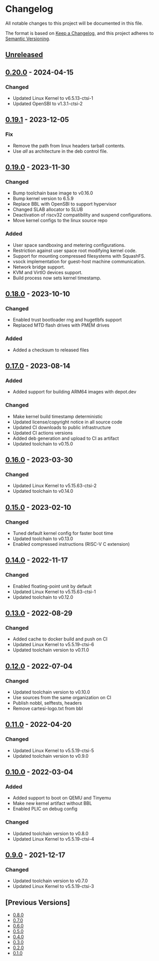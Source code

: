 # Changelog
All notable changes to this project will be documented in this file.

The format is based on [Keep a Changelog](https://keepachangelog.com/en/1.0.0/),
and this project adheres to [Semantic Versioning](https://semver.org/spec/v2.0.0.html).

## [Unreleased]
## [0.20.0] - 2024-04-15
### Changed
- Updated Linux Kernel to v6.5.13-ctsi-1
- Updated OpenSBI to v1.3.1-ctsi-2

## [0.19.1] - 2023-12-05
### Fix
- Remove the path from linux headers tarball contents.
- Use *all* as architecture in the deb control file.

## [0.19.0] - 2023-11-30
### Changed
- Bump toolchain base image to v0.16.0
- Bump kernel version to 6.5.9
- Replace BBL with OpenSBI to support hypervisor
- Changed SLAB allocator to SLUB
- Deactivation of riscv32 compatibility and suspend configurations.
- Move kernel configs to the linux source repo

### Added
- User space sandboxing and metering configurations.
- Restriction against user space root modifying kernel code.
- Support for mounting compressed filesystems with SquashFS.
- vsock implementation for guest-host machine communication.
- Network bridge support.
- KVM and VirtIO devices support.
- Build process now sets kernel timestamp.

## [0.18.0] - 2023-10-10
### Changed
- Enabled trust bootloader rng and hugetlbfs support
- Replaced MTD flash drives with PMEM drives

### Added
- Added a checksum to released files

## [0.17.0] - 2023-08-14
### Added
- Added support for building ARM64 images with depot.dev

### Changed
- Make kernel build timestamp deterministic
- Updated license/copyright notice in all source code
- Updated CI downloads to public infrastructure
- Updated CI actions versions
- Added deb generation and upload to CI as artifact
- Updated toolchain to v0.15.0

## [0.16.0] - 2023-03-30
### Changed
- Updated Linux Kernel to v5.15.63-ctsi-2
- Updated toolchain to v0.14.0

## [0.15.0] - 2023-02-10
### Changed
- Tuned default kernel config for faster boot time
- Updated toolchain to v0.13.0
- Enabled compressed instructions (RISC-V C extension)

## [0.14.0] - 2022-11-17
### Changed
- Enabled floating-point unit by default
- Updated Linux Kernel to v5.15.63-ctsi-1
- Updated toolchain to v0.12.0

## [0.13.0] - 2022-08-29
### Changed
- Added cache to docker build and push on CI
- Updated Linux Kernel to v5.5.19-ctsi-6
- Updated toolchain version to v0.11.0

## [0.12.0] - 2022-07-04
### Changed
- Updated toolchain version to v0.10.0
- Use sources from the same organization on CI
- Publish nobbl, selftests, headers
- Remove cartesi-logo.txt from bbl

## [0.11.0] - 2022-04-20
### Changed
- Updated Linux Kernel to v5.5.19-ctsi-5
- Updated toolchain version to v0.9.0

## [0.10.0] - 2022-03-04
### Added
- Added support to boot on QEMU and Tinyemu
- Make new kernel artifact without BBL
- Enabled PLIC on debug config

### Changed
- Updated toolchain version to v0.8.0
- Updated Linux Kernel to v5.5.19-ctsi-4

## [0.9.0] - 2021-12-17
### Changed
- Updated toolchain version to v0.7.0
- Updated Linux Kernel to v5.5.19-ctsi-3

## [Previous Versions]
- [0.8.0]
- [0.7.0]
- [0.6.0]
- [0.5.0]
- [0.4.0]
- [0.3.0]
- [0.2.0]
- [0.1.0]

[Unreleased]: https://github.com/cartesi/image-kernel/compare/v0.20.0...HEAD
[0.20.0]: https://github.com/cartesi/image-kernel/releases/tag/v0.20.0
[0.19.1]: https://github.com/cartesi/image-kernel/releases/tag/v0.19.1
[0.19.0]: https://github.com/cartesi/image-kernel/releases/tag/v0.19.0
[0.18.0]: https://github.com/cartesi/image-kernel/releases/tag/v0.18.0
[0.17.0]: https://github.com/cartesi/image-kernel/releases/tag/v0.17.0
[0.16.0]: https://github.com/cartesi/image-kernel/releases/tag/v0.16.0
[0.15.0]: https://github.com/cartesi/image-kernel/releases/tag/v0.15.0
[0.14.0]: https://github.com/cartesi/image-kernel/releases/tag/v0.14.0
[0.13.0]: https://github.com/cartesi/image-kernel/releases/tag/v0.13.0
[0.12.0]: https://github.com/cartesi/image-kernel/releases/tag/v0.12.0
[0.11.0]: https://github.com/cartesi/image-kernel/releases/tag/v0.11.0
[0.10.0]: https://github.com/cartesi/image-kernel/releases/tag/v0.10.0
[0.9.0]: https://github.com/cartesi/image-kernel/releases/tag/v0.9.0
[0.8.0]: https://github.com/cartesi/image-kernel/releases/tag/v0.8.0
[0.7.0]: https://github.com/cartesi/image-kernel/releases/tag/v0.7.0
[0.6.0]: https://github.com/cartesi/image-kernel/releases/tag/v0.6.0
[0.5.0]: https://github.com/cartesi/image-kernel/releases/tag/v0.5.0
[0.4.0]: https://github.com/cartesi/image-kernel/releases/tag/v0.4.0
[0.3.0]: https://github.com/cartesi/image-kernel/releases/tag/v0.3.0
[0.2.0]: https://github.com/cartesi/image-kernel/releases/tag/v0.2.0
[0.1.0]: https://github.com/cartesi/image-kernel/releases/tag/v0.1.0
